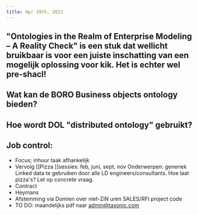 ```yaml
---
title: Apr 19th, 2021
---
```


## "Ontologies in the Realm of Enterprise Modeling – A Reality Check" is een stuk dat wellicht bruikbaar is voor een juiste inschatting van een mogelijk oplossing voor kik. Het is echter wel pre-shacl!
## Wat kan de BORO Business objects ontology bieden?
## Hoe wordt DOL "distributed ontology" gebruikt?
## Job control:
- Focus; inhuur taak afhankelijk
- Vervolg [[Pizza ]]sessies: feb, juni, sept, nov Onderwerpen: generiek Linked data te gebruiken door alle LD engineers/consultants. Hoe laat pizza's? Let op concrete vraag.
- Contract
- Heymans
- Afstemming via Domien over niet-ZiN uren SALES/RFI project code
- TO DO: maandelijks pdf naar admin@taxonic.com
##
